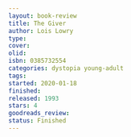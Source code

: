 ```yaml
--- 
layout: book-review 
title: The Giver
author: Lois Lowry 
type: 
cover: 
olid:  
isbn: 0385732554
categories: dystopia young-adult
tags:  
started: 2020-01-18
finished: 
released: 1993
stars: 4
goodreads_review:  
status: Finished
---  
```

